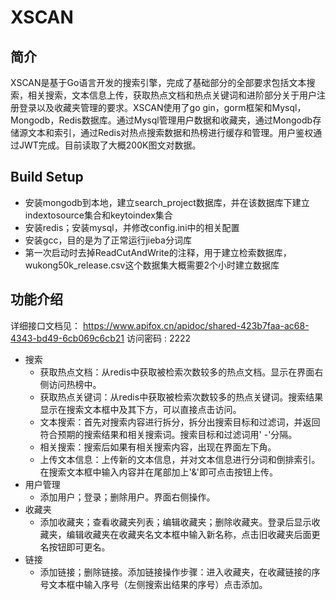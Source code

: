 # XSCAN
## 简介
XSCAN是基于Go语言开发的搜索引擎，完成了基础部分的全部要求包括文本搜索，相关搜索，文本信息上传，获取热点文档和热点关键词和进阶部分关于用户注册登录以及收藏夹管理的要求。XSCAN使用了go gin，gorm框架和Mysql，Mongodb，Redis数据库。通过Mysql管理用户数据和收藏夹，通过Mongodb存储源文本和索引，通过Redis对热点搜索数据和热榜进行缓存和管理。用户鉴权通过JWT完成。目前读取了大概200K图文对数据。
## Build Setup

- 安装mongodb到本地，建立search_project数据库，并在该数据库下建立indextosource集合和keytoindex集合
- 安装redis；安装mysql，并修改config.ini中的相关配置
- 安装gcc，目的是为了正常运行jieba分词库
- 第一次启动时去掉ReadCutAndWrite的注释，用于建立检索数据库，wukong50k_release.csv这个数据集大概需要2个小时建立数据库

## 功能介绍
详细接口文档见： https://www.apifox.cn/apidoc/shared-423b7faa-ac68-4343-bd49-6cb069c6cb21 访问密码 : 2222 
- 搜索
  - 获取热点文档：从redis中获取被检索次数较多的热点文档。显示在界面右侧访问热榜中。
  - 获取热点关键词：从redis中获取被检索次数较多的热点关键词。搜索结果显示在搜索文本框中及其下方，可以直接点击访问。
  - 文本搜索：首先对搜索内容进行拆分，拆分出搜索目标和过滤词，并返回符合预期的搜索结果和相关搜索词。搜索目标和过滤词用' -'分隔。
  - 相关搜索：搜索后如果有相关搜索内容，出现在界面左下角。
  - 上传文本信息：上传新的文本信息，并对文本信息进行分词和倒排索引。在搜索文本框中输入内容并在尾部加上'&'即可点击按钮上传。
- 用户管理
  - 添加用户；登录；删除用户。界面右侧操作。
- 收藏夹
  - 添加收藏夹；查看收藏夹列表；编辑收藏夹；删除收藏夹。登录后显示收藏夹，编辑收藏夹在收藏夹名文本框中输入新名称，点击旧收藏夹后面更名按钮即可更名。
- 链接
  - 添加链接；删除链接。添加链接操作步骤：进入收藏夹，在收藏链接的序号文本框中输入序号（左侧搜索出结果的序号）点击添加。
